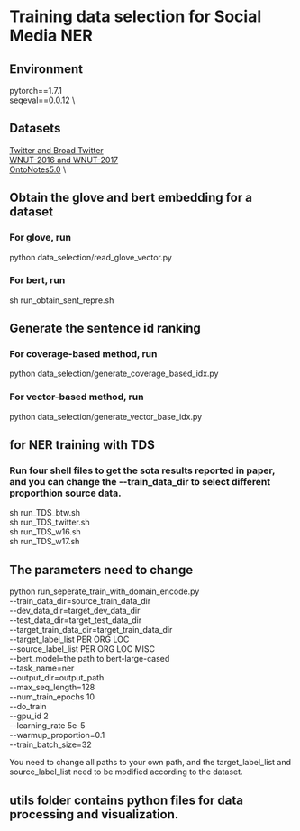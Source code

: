 # Training data selection for Social Media NER

## Environment 
pytorch==1.7.1  \
seqeval==0.0.12  \

## Datasets
[Twitter and Broad Twitter](https://github.com/jiachenwestlake/Multi-Cell_LSTM) \
[WNUT-2016 and WNUT-2017](https://github.com/cuhksz-nlp/SANER) \
[OntoNotes5.0](https://github.com/yhcc/OntoNotes-5.0-NER) \

## Obtain the glove and bert embedding for a dataset
### For glove, run
python data_selection/read_glove_vector.py
### For bert, run
sh run_obtain_sent_repre.sh

## Generate the sentence id ranking
### For coverage-based method, run
python data_selection/generate_coverage_based_idx.py
### For vector-based method, run
python data_selection/generate_vector_base_idx.py

## for NER training with TDS
### Run four shell files to get the sota results reported in paper, and you can change the --train_data_dir to select different proporthion source data.
sh run_TDS_btw.sh  \
sh run_TDS_twitter.sh  \
sh run_TDS_w16.sh  \
sh run_TDS_w17.sh

## The parameters need to change
python run_seperate_train_with_domain_encode.py \
--train_data_dir=source_train_data_dir \
--dev_data_dir=target_dev_data_dir \
--test_data_dir=target_test_data_dir \
--target_train_data_dir=target_train_data_dir \
--target_label_list PER ORG LOC \
--source_label_list PER ORG LOC MISC \
--bert_model=the path to bert-large-cased \
--task_name=ner \
--output_dir=output_path \
--max_seq_length=128 \
--num_train_epochs 10 \
--do_train \
--gpu_id 2 \
--learning_rate 5e-5 \
--warmup_proportion=0.1 \
--train_batch_size=32

You need to change all paths to your own path, and the target_label_list and source_label_list need to be modified according to the dataset.

## utils folder contains python files for data processing and visualization.
